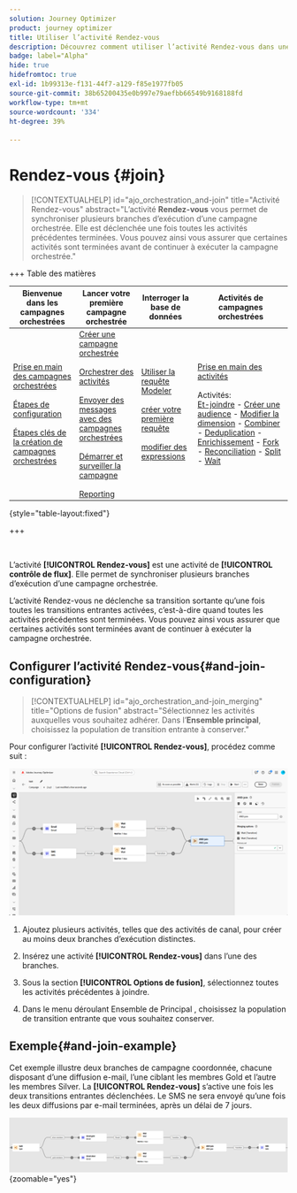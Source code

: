 ```yaml
---
solution: Journey Optimizer
product: journey optimizer
title: Utiliser l’activité Rendez-vous
description: Découvrez comment utiliser l’activité Rendez-vous dans une campagne orchestrée
badge: label="Alpha"
hide: true
hidefromtoc: true
exl-id: 1b99313e-f131-44f7-a129-f85e1977fb05
source-git-commit: 38b65200435e0b997e79aefbb66549b9168188fd
workflow-type: tm+mt
source-wordcount: '334'
ht-degree: 39%

---
```


# Rendez-vous {#join}

>[!CONTEXTUALHELP]
>id="ajo_orchestration_and-join"
>title="Activité Rendez-vous"
>abstract="L’activité **Rendez-vous** vous permet de synchroniser plusieurs branches d’exécution d’une campagne orchestrée. Elle est déclenchée une fois toutes les activités précédentes terminées. Vous pouvez ainsi vous assurer que certaines activités sont terminées avant de continuer à exécuter la campagne orchestrée."

+++ Table des matières

| Bienvenue dans les campagnes orchestrées | Lancer votre première campagne orchestrée | Interroger la base de données | Activités de campagnes orchestrées |
|---|---|---|---|
| [Prise en main des campagnes orchestrées](../gs-orchestrated-campaigns.md)<br/><br/>[Étapes de configuration](../configuration-steps.md)<br/><br/>[Étapes clés de la création de campagnes orchestrées](../gs-campaign-creation.md) | [Créer une campagne orchestrée](../create-orchestrated-campaign.md)<br/><br/>[Orchestrer des activités](../orchestrate-activities.md)<br/><br/>[Envoyer des messages avec des campagnes orchestrées](../send-messages.md)<br/><br/>[Démarrer et surveiller la campagne](../start-monitor-campaigns.md)<br/><br/>[Reporting](../reporting-campaigns.md) | [Utiliser la requête Modeler](../orchestrated-rule-builder.md)<br/><br/>[créer votre première requête](../build-query.md)<br/><br/>[modifier des expressions](../edit-expressions.md) | [Prise en main des activités](about-activities.md)<br/><br/>Activités:<br/>[Et-joindre](and-join.md) - [Créer une audience](build-audience.md) - [Modifier la dimension](change-dimension.md) - [Combiner](combine.md) - [Deduplication](deduplication.md) - [Enrichissement](enrichment.md) - [Fork](fork.md) - [Reconciliation](reconciliation.md) - [Split](split.md) - [Wait](wait.md) |

{style="table-layout:fixed"}

+++

<br/>

L’activité **[!UICONTROL Rendez-vous]** est une activité de **[!UICONTROL contrôle de flux]**. Elle permet de synchroniser plusieurs branches d’exécution d’une campagne orchestrée.

L’activité Rendez-vous ne déclenche sa transition sortante qu’une fois toutes les transitions entrantes activées, c’est-à-dire quand toutes les activités précédentes sont terminées. Vous pouvez ainsi vous assurer que certaines activités sont terminées avant de continuer à exécuter la campagne orchestrée.

## Configurer l’activité Rendez-vous{#and-join-configuration}

>[!CONTEXTUALHELP]
>id="ajo_orchestration_and-join_merging"
>title="Options de fusion"
>abstract="Sélectionnez les activités auxquelles vous souhaitez adhérer. Dans l’**Ensemble principal**, choisissez la population de transition entrante à conserver."

Pour configurer l’activité **[!UICONTROL Rendez-vous]**, procédez comme suit :

![](../assets/workflow-andjoin.png)

1. Ajoutez plusieurs activités, telles que des activités de canal, pour créer au moins deux branches d’exécution distinctes.

1. Insérez une activité **[!UICONTROL Rendez-vous]** dans l’une des branches.

1. Sous la section **[!UICONTROL Options de fusion]**, sélectionnez toutes les activités précédentes à joindre.

1. Dans le menu déroulant Ensemble de Principal **&#x200B;**, choisissez la population de transition entrante que vous souhaitez conserver.

## Exemple{#and-join-example}

Cet exemple illustre deux branches de campagne coordonnée, chacune disposant d’une diffusion e-mail, l’une ciblant les membres Gold et l’autre les membres Silver. La **[!UICONTROL Rendez-vous]** s’active une fois les deux transitions entrantes déclenchées. Le SMS ne sera envoyé qu’une fois les deux diffusions par e-mail terminées, après un délai de 7 jours.

![](../assets/workflow-andjoin-example.png){zoomable="yes"}
